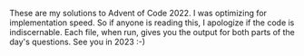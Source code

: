 These are my solutions to Advent of Code 2022. I was optimizing for implementation speed. So if anyone is reading this, I apologize if the code is indiscernable. Each file, when run, gives you the output for both parts of the day's questions. See you in 2023 :-)
